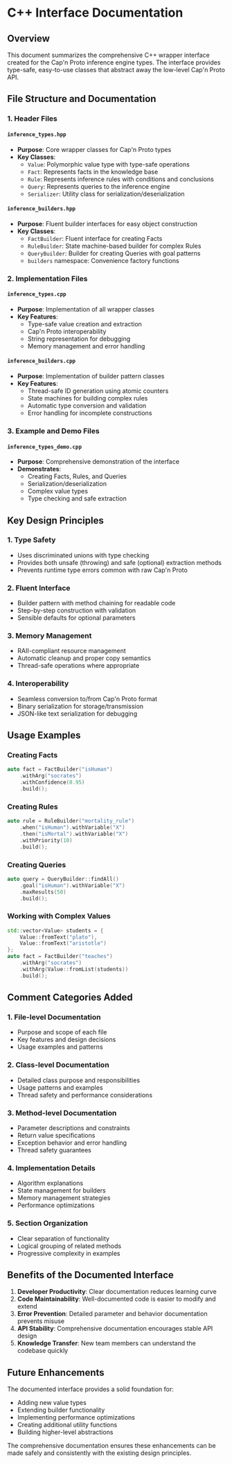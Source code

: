 # C++ Interface Documentation

## Overview

This document summarizes the comprehensive C++ wrapper interface created for the Cap'n Proto inference engine types. The interface provides type-safe, easy-to-use classes that abstract away the low-level Cap'n Proto API.

## File Structure and Documentation

### 1. Header Files

#### `inference_types.hpp`
- **Purpose**: Core wrapper classes for Cap'n Proto types
- **Key Classes**:
  - `Value`: Polymorphic value type with type-safe operations
  - `Fact`: Represents facts in the knowledge base
  - `Rule`: Represents inference rules with conditions and conclusions
  - `Query`: Represents queries to the inference engine
  - `Serializer`: Utility class for serialization/deserialization

#### `inference_builders.hpp`
- **Purpose**: Fluent builder interfaces for easy object construction
- **Key Classes**:
  - `FactBuilder`: Fluent interface for creating Facts
  - `RuleBuilder`: State machine-based builder for complex Rules
  - `QueryBuilder`: Builder for creating Queries with goal patterns
  - `builders` namespace: Convenience factory functions

### 2. Implementation Files

#### `inference_types.cpp`
- **Purpose**: Implementation of all wrapper classes
- **Key Features**:
  - Type-safe value creation and extraction
  - Cap'n Proto interoperability
  - String representation for debugging
  - Memory management and error handling

#### `inference_builders.cpp`
- **Purpose**: Implementation of builder pattern classes
- **Key Features**:
  - Thread-safe ID generation using atomic counters
  - State machines for building complex rules
  - Automatic type conversion and validation
  - Error handling for incomplete constructions

### 3. Example and Demo Files

#### `inference_types_demo.cpp`
- **Purpose**: Comprehensive demonstration of the interface
- **Demonstrates**:
  - Creating Facts, Rules, and Queries
  - Serialization/deserialization
  - Complex value types
  - Type checking and safe extraction

## Key Design Principles

### 1. Type Safety
- Uses discriminated unions with type checking
- Provides both unsafe (throwing) and safe (optional) extraction methods
- Prevents runtime type errors common with raw Cap'n Proto

### 2. Fluent Interface
- Builder pattern with method chaining for readable code
- Step-by-step construction with validation
- Sensible defaults for optional parameters

### 3. Memory Management
- RAII-compliant resource management
- Automatic cleanup and proper copy semantics
- Thread-safe operations where appropriate

### 4. Interoperability
- Seamless conversion to/from Cap'n Proto format
- Binary serialization for storage/transmission
- JSON-like text serialization for debugging

## Usage Examples

### Creating Facts
```cpp
auto fact = FactBuilder("isHuman")
    .withArg("socrates")
    .withConfidence(0.95)
    .build();
```

### Creating Rules
```cpp
auto rule = RuleBuilder("mortality_rule")
    .when("isHuman").withVariable("X")
    .then("isMortal").withVariable("X")
    .withPriority(10)
    .build();
```

### Creating Queries
```cpp
auto query = QueryBuilder::findAll()
    .goal("isHuman").withVariable("X")
    .maxResults(50)
    .build();
```

### Working with Complex Values
```cpp
std::vector<Value> students = {
    Value::fromText("plato"),
    Value::fromText("aristotle")
};
auto fact = FactBuilder("teaches")
    .withArg("socrates")
    .withArg(Value::fromList(students))
    .build();
```

## Comment Categories Added

### 1. File-level Documentation
- Purpose and scope of each file
- Key features and design decisions
- Usage examples and patterns

### 2. Class-level Documentation
- Detailed class purpose and responsibilities
- Usage patterns and examples
- Thread safety and performance considerations

### 3. Method-level Documentation
- Parameter descriptions and constraints
- Return value specifications
- Exception behavior and error handling
- Thread safety guarantees

### 4. Implementation Details
- Algorithm explanations
- State management for builders
- Memory management strategies
- Performance optimizations

### 5. Section Organization
- Clear separation of functionality
- Logical grouping of related methods
- Progressive complexity in examples

## Benefits of the Documented Interface

1. **Developer Productivity**: Clear documentation reduces learning curve
2. **Code Maintainability**: Well-documented code is easier to modify and extend
3. **Error Prevention**: Detailed parameter and behavior documentation prevents misuse
4. **API Stability**: Comprehensive documentation encourages stable API design
5. **Knowledge Transfer**: New team members can understand the codebase quickly

## Future Enhancements

The documented interface provides a solid foundation for:
- Adding new value types
- Extending builder functionality
- Implementing performance optimizations
- Creating additional utility functions
- Building higher-level abstractions

The comprehensive documentation ensures these enhancements can be made safely and consistently with the existing design principles.
